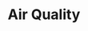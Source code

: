 ---
title: Air Quality
tag: [guide, android, aq, overview]
layout: guide-overview
description: Global Air Quality API, compatible with local air quality standards, includes real-time and forecast data at a resolution of 1x1 kilometers, for easy access to air quality, pollutants, and health advice for a specified location.
permalink: /docs/android-sdk/air-quality/
ref: 0-sdk-android-aq-v1
---